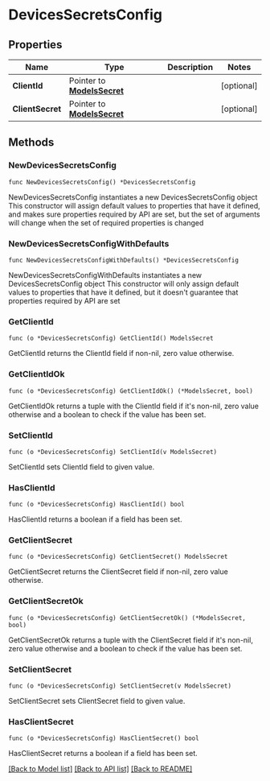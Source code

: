 # DevicesSecretsConfig

## Properties

Name | Type | Description | Notes
------------ | ------------- | ------------- | -------------
**ClientId** | Pointer to [**ModelsSecret**](ModelsSecret.md) |  | [optional] 
**ClientSecret** | Pointer to [**ModelsSecret**](ModelsSecret.md) |  | [optional] 

## Methods

### NewDevicesSecretsConfig

`func NewDevicesSecretsConfig() *DevicesSecretsConfig`

NewDevicesSecretsConfig instantiates a new DevicesSecretsConfig object
This constructor will assign default values to properties that have it defined,
and makes sure properties required by API are set, but the set of arguments
will change when the set of required properties is changed

### NewDevicesSecretsConfigWithDefaults

`func NewDevicesSecretsConfigWithDefaults() *DevicesSecretsConfig`

NewDevicesSecretsConfigWithDefaults instantiates a new DevicesSecretsConfig object
This constructor will only assign default values to properties that have it defined,
but it doesn't guarantee that properties required by API are set

### GetClientId

`func (o *DevicesSecretsConfig) GetClientId() ModelsSecret`

GetClientId returns the ClientId field if non-nil, zero value otherwise.

### GetClientIdOk

`func (o *DevicesSecretsConfig) GetClientIdOk() (*ModelsSecret, bool)`

GetClientIdOk returns a tuple with the ClientId field if it's non-nil, zero value otherwise
and a boolean to check if the value has been set.

### SetClientId

`func (o *DevicesSecretsConfig) SetClientId(v ModelsSecret)`

SetClientId sets ClientId field to given value.

### HasClientId

`func (o *DevicesSecretsConfig) HasClientId() bool`

HasClientId returns a boolean if a field has been set.

### GetClientSecret

`func (o *DevicesSecretsConfig) GetClientSecret() ModelsSecret`

GetClientSecret returns the ClientSecret field if non-nil, zero value otherwise.

### GetClientSecretOk

`func (o *DevicesSecretsConfig) GetClientSecretOk() (*ModelsSecret, bool)`

GetClientSecretOk returns a tuple with the ClientSecret field if it's non-nil, zero value otherwise
and a boolean to check if the value has been set.

### SetClientSecret

`func (o *DevicesSecretsConfig) SetClientSecret(v ModelsSecret)`

SetClientSecret sets ClientSecret field to given value.

### HasClientSecret

`func (o *DevicesSecretsConfig) HasClientSecret() bool`

HasClientSecret returns a boolean if a field has been set.


[[Back to Model list]](../README.md#documentation-for-models) [[Back to API list]](../README.md#documentation-for-api-endpoints) [[Back to README]](../README.md)


